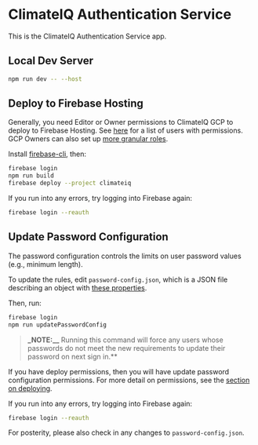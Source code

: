 # ClimateIQ Authentication Service

This is the ClimateIQ Authentication Service app.

## Local Dev Server

```bash
npm run dev -- --host
```

## Deploy to Firebase Hosting<a name="deploy"></a>

Generally, you need Editor or Owner permissions to ClimateIQ GCP to deploy to Firebase
Hosting. See [here](https://firebase.corp.google.com/project/climateiq/settings/iam) for
a list of users with permissions. GCP Owners can also set up
[more granular roles](https://firebase.google.com/docs/projects/iam/overview#roles).

Install
[firebase-cli](https://firebaseopensource.com/projects/firebase/firebase-tools/#installation),
then:

```bash
firebase login
npm run build
firebase deploy --project climateiq
```

If you run into any errors, try logging into Firebase again:

```bash
firebase login --reauth
```

## Update Password Configuration

The password configuration controls the limits on user password values (e.g., minimum
length).

To update the rules, edit `password-config.json`, which is a JSON file describing an
object with [these properties](https://firebase.google.com/docs/reference/admin/node/firebase-admin.auth.customstrengthoptionsconfig.md#customstrengthoptionsconfig_interface).

Then, run:

```bash
firebase login
npm run updatePasswordConfig
```

> **_NOTE:__** Running this command will force any users whose passwords do not meet the
> new requirements to update their password on next sign in.**

If you have deploy permissions, then you will have update password configuration
permissions. For more detail on permissions, see the [section on deploying](#deploy).

If you run into any errors, try logging into Firebase again:

```bash
firebase login --reauth
```

For posterity, please also check in any changes to `password-config.json`.
